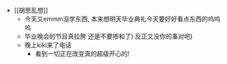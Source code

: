 - [[胡思乱想]]
	- 今天又emmm没学东西, 本来想明天毕业典礼今天要好好看点东西的呜呜呜
	- 毕业晚会的节目真拉胯 还是不要掺和了) 反正又没你的事对吧)
	- 晚上kiki来了电话
		- 看到一切正在改变真的超级开心的!